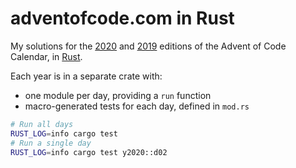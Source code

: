 # adventofcode.com in Rust

My solutions for the [2020](https://adventofcode.com/2020) and [2019](https://adventofcode.com/2019) editions of the Advent of Code Calendar, in [Rust](https://www.rust-lang.org/).

Each year is in a separate crate with:
  - one module per day, providing a `run` function
  - macro-generated tests for each day, defined in `mod.rs` 

```bash
# Run all days
RUST_LOG=info cargo test
# Run a single day
RUST_LOG=info cargo test y2020::d02
```

